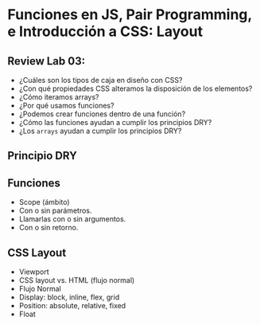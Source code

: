 # Funciones en JS, Pair Programming, e Introducción a CSS: Layout

## Review Lab 03:
- ¿Cuáles son los tipos de caja en diseño con CSS?
- ¿Con qué propiedades CSS alteramos la disposición de los elementos?
- ¿Cómo iteramos arrays?
- ¿Por qué usamos funciones?
- ¿Podemos crear funciones dentro de una función?
- ¿Cómo las funciones ayudan a cumplir los principios DRY?
- ¿Los `arrays` ayudan a cumplir los principios DRY?

## Principio DRY

## Funciones
- Scope (ámbito)
- Con o sin parámetros.
- Llamarlas con o sin argumentos.
- Con o sin retorno.

## CSS Layout
- Viewport
- CSS layout vs. HTML (flujo normal)
- Flujo Normal
- Display: block, inline, flex, grid
- Position: absolute, relative, fixed
- Float


